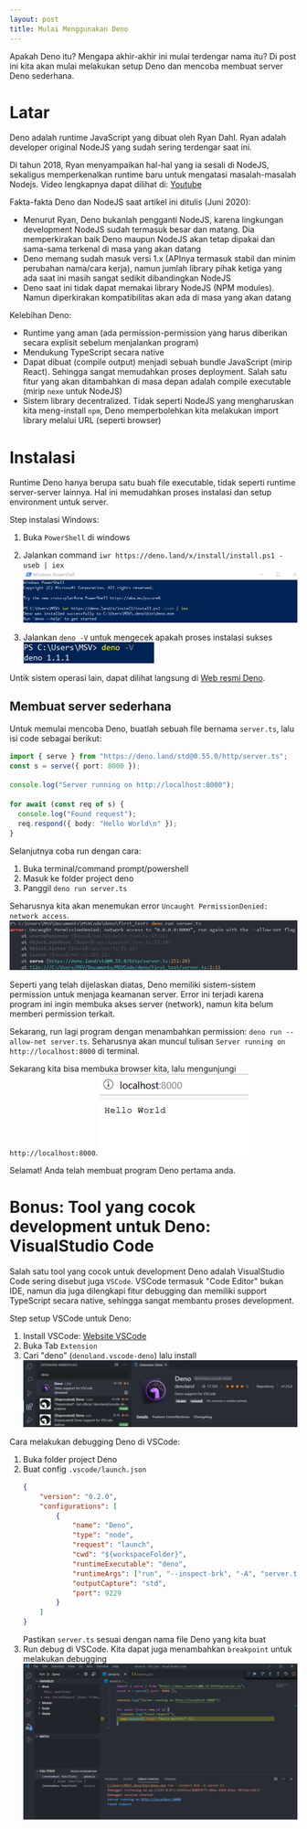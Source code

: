 ```yaml
---
layout: post
title: Mulai Menggunakan Deno
---
```


Apakah Deno itu? Mengapa akhir-akhir ini mulai terdengar nama itu? Di post ini kita akan mulai melakukan setup Deno dan mencoba membuat server Deno sederhana.

# Latar
Deno adalah runtime JavaScript yang dibuat oleh Ryan Dahl. Ryan adalah developer original NodeJS yang sudah sering terdengar saat ini.

Di tahun 2018, Ryan menyampaikan hal-hal yang ia sesali di NodeJS, sekaligus memperkenalkan runtime baru untuk mengatasi masalah-masalah Nodejs. Video lengkapnya dapat dilihat di: [Youtube](https://www.youtube.com/watch?v=M3BM9TB-8yA)

Fakta-fakta Deno dan NodeJS saat artikel ini ditulis (Juni 2020):
* Menurut Ryan, Deno bukanlah pengganti NodeJS, karena lingkungan development NodeJS sudah termasuk besar dan matang. Dia memperkirakan baik Deno maupun NodeJS akan tetap dipakai dan sama-sama terkenal di masa yang akan datang
* Deno memang sudah masuk versi 1.x (APInya termasuk stabil dan minim perubahan nama/cara kerja), namun jumlah library pihak ketiga yang ada saat ini masih sangat sedikit dibandingkan NodeJS
* Deno saat ini tidak dapat memakai library NodeJS (NPM modules). Namun diperkirakan kompatibilitas akan ada di masa yang akan datang

Kelebihan Deno:
* Runtime yang aman (ada permission-permission yang harus diberikan secara explisit sebelum menjalankan program)
* Mendukung TypeScript secara native
* Dapat dibuat (compile output) menjadi sebuah bundle JavaScript (mirip React). Sehingga sangat memudahkan proses deployment. Salah satu fitur yang akan ditambahkan di masa depan adalah compile executable (mirip `nexe` untuk NodeJS)
* Sistem library decentralized. Tidak seperti NodeJS yang mengharuskan kita meng-install `npm`, Deno memperbolehkan kita melakukan import library melalui URL (seperti browser)

# Instalasi
Runtime Deno hanya berupa satu buah file executable, tidak seperti runtime server-server lainnya. Hal ini memudahkan proses instalasi dan setup environment untuk server.

Step instalasi Windows:
1. Buka `PowerShell` di windows
2. Jalankan command `iwr https://deno.land/x/install/install.ps1 -useb | iex`
    ![Install Deno](/assets/getting_started_with_deno/install_deno.png)

3. Jalankan `deno -V` untuk mengecek apakah proses instalasi sukses
    ![Check Deno Version](/assets/getting_started_with_deno/check_version.png)

Untik sistem operasi lain, dapat dilihat langsung di [Web resmi Deno](https://deno.land/#installation).

## Membuat server sederhana
Untuk memulai mencoba Deno, buatlah sebuah file bernama `server.ts`, lalu isi code sebagai berikut:
```ts
import { serve } from "https://deno.land/std@0.55.0/http/server.ts";
const s = serve({ port: 8000 });

console.log("Server running on http://localhost:8000");

for await (const req of s) {
  console.log("Found request");
  req.respond({ body: "Hello World\n" });
}
```

Selanjutnya coba run dengan cara:
1. Buka terminal/command prompt/powershell
2. Masuk ke folder project deno
3. Panggil `deno run server.ts`

Seharusnya kita akan menemukan error `Uncaught PermissionDenied: network access`.
![Permission Denied](/assets/getting_started_with_deno/network_permission_denied.png)

Seperti yang telah dijelaskan diatas, Deno memiliki sistem-sistem permission untuk menjaga keamanan server. Error ini terjadi karena program ini ingin membuka akses server (network), namun kita belum memberi permission terkait.

Sekarang, run lagi program dengan menambahkan permission: `deno run --allow-net server.ts`. Seharusnya akan muncul tulisan `Server running on http://localhost:8000` di terminal.

Sekarang kita bisa membuka browser kita, lalu mengunjungi `http://localhost:8000`.
![Hello world](/assets/getting_started_with_deno/hello_world.png)

Selamat! Anda telah membuat program Deno pertama anda.

# Bonus: Tool yang cocok development untuk Deno: VisualStudio Code
Salah satu tool yang cocok untuk development Deno adalah VisualStudio Code sering disebut juga `VSCode`. VSCode termasuk "Code Editor" bukan IDE, namun dia juga dilengkapi fitur debugging dan memiliki support TypeScript secara native, sehingga sangat membantu proses development.

Step setup VSCode untuk Deno:
1. Install VSCode: [Website VSCode](https://code.visualstudio.com/)
2. Buka Tab `Extension`
3. Cari "deno" (`denoland.vscode-deno`) lalu install
    ![Extension deno](/assets/getting_started_with_deno/deno_vscode.png)

Cara melakukan debugging Deno di VSCode:
1. Buka folder project Deno
2. Buat config `.vscode/launch.json`
    ```json
    {
        "version": "0.2.0",
        "configurations": [
            {
                "name": "Deno",
                "type": "node",
                "request": "launch",
                "cwd": "${workspaceFolder}",
                "runtimeExecutable": "deno",
                "runtimeArgs": ["run", "--inspect-brk", "-A", "server.ts"],
                "outputCapture": "std",
                "port": 9229
            }
        ]
    }
    ```
    Pastikan `server.ts` sesuai dengan nama file Deno yang kita buat
3. Run debug di VSCode. Kita dapat juga menambahkan `breakpoint` untuk melakukan debugging
    ![Debug deno](/assets/getting_started_with_deno/debug.png)


